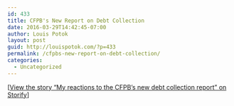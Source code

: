 ```yaml
---
id: 433
title: CFPB's New Report on Debt Collection
date: 2016-03-29T14:42:45-07:00
author: Louis Potok
layout: post
guid: http://louispotok.com/?p=433
permalink: /cfpbs-new-report-on-debt-collection/
categories:
  - Uncategorized
---
```

<div class="storify">
  <noscript>
    [<a href="//storify.com/louispotok/my-reactions" target="_blank">View the story &#8220;My reactions to the CFPB&#8217;s new debt collection report&#8221; on Storify</a>]
  </noscript>
</div>
